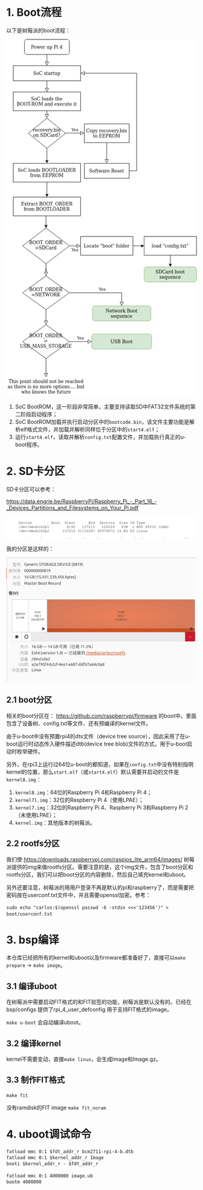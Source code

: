 # 1. Boot流程

以下是树莓派的boot流程：

![](https://raw.githubusercontent.com/carloscn/images/main/typora202403021452499.png)

1. SoC BootROM，这一阶段非常简单，主要支持读取SD中FAT32文件系统的第二阶段启动程序；
2. SoC BootROM加载并执行启动分区中的`bootcode.bin`，该文件主要功能是解析elf格式文件，并加载并解析同样位于分区中的`start4.elf`；
3. 运行`start4.elf`，读取并解析`config.txt`配置文件，并加载执行真正的u-boot程序。

# 2. SD卡分区

SD卡分区可以参考：

https://data.engrie.be/RaspberryPi/Raspberry_Pi_-_Part_16_-_Devices_Partitions_and_Filesystems_on_Your_Pi.pdf

![](https://raw.githubusercontent.com/carloscn/images/main/typora202403021500013.png)

我的分区是这样的：

![](https://raw.githubusercontent.com/carloscn/images/main/typora202403021504540.png)

## 2.1 boot分区

相关的boot分区在： https://github.com/raspberrypi/firmware 的boot中。里面包含了设备树、config.txt等文件、还有预编译的kernel文件。

由于u-boot中没有预置rpi4的dts文件（device tree source），因此采用了在u-boot运行时动态传入硬件描述dtb(device tree blob)文件的方式，用于u-boot启动时枚举硬件。

另外，在rpi3上运行过64位u-boot的都知道，如果在`config.txt`中没有特别指明kernel的位置，那么`start.elf`（或`start4.elf`）默认需要并启动的文件是`kernel8.img`：

1. `kernel8.img`：64位的Raspberry Pi 4和Raspberry Pi 4；
2. `kernel7l.img`：32位的Raspberry Pi 4（使用LPAE）；
3. `kernel7.img`：32位的Raspberry Pi 4、Raspberry Pi 3和Raspberry Pi 2（未使用LPAE）；
4. `kernel.img`：其他版本的树莓派。

## 2.2 rootfs分区

我们使 https://downloads.raspberrypi.com/raspios_lite_arm64/images/ 树莓派提供的img来做rootfs分区。需要注意的是，这个img文件，包含了boot分区和rootfs分区，我们可以把boot分区的内容删除，然后自己填充kernel和uboot。

另外还要注意，树莓派的用用户登录不再是默认的pi和raspberry了，而是需要把密码放在userconf.txt文件中，并且需要openssl加密。参考：

`sudo echo "carlos:$(openssl passwd -6 -stdin <<<'123456')" > boot/userconf.txt`

# 3. bsp编译

本仓库已经把所有的kernel和uboot以及firmware都准备好了，直接可以`make prepare` -> `make image`。

## 3.1 编译uboot

在树莓派中需要启动FIT格式的和FIT验签的功能，树莓派是默认没有的。已经在bsp/configs 提供了rpi_4_user_defconfig 用于支持FIT格式的image。

`make u-boot` 会自动编译uboot。

## 3.2 编译kernel

kernel不需要变动，直接`make linux`，会生成Image和Image.gz。

## 3.3 制作FIT格式

`make fit`

没有ramdisk的FIT image `make fit_noram`

# 4. uboot调试命令

```
fatload mmc 0:1 $fdt_addr_r bcm2711-rpi-4-b.dtb
fatload mmc 0:1 $kernel_addr_r Image
booti $kernel_addr_r - $fdt_addr_r

fatload mmc 0:1 4000000 image.ub
bootm 4000000
```